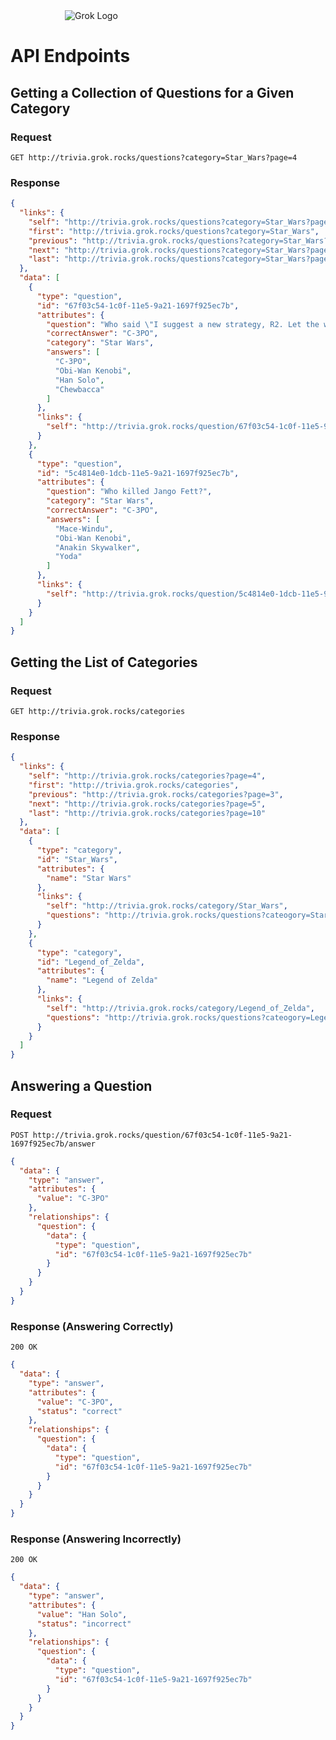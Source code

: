 <img src="http://www.grok-interactive.com/images/grok-logo.svg" alt="Grok Logo" style="margin-left: -165px; left: 50%; position: relative;">

# API Endpoints

## Getting a Collection of Questions for a Given Category

### Request

`GET http://trivia.grok.rocks/questions?category=Star_Wars?page=4`

### Response

```json
{
  "links": {
    "self": "http://trivia.grok.rocks/questions?category=Star_Wars?page=4",
    "first": "http://trivia.grok.rocks/questions?category=Star_Wars",
    "previous": "http://trivia.grok.rocks/questions?category=Star_Wars?page=3",
    "next": "http://trivia.grok.rocks/questions?category=Star_Wars?page=5",
    "last": "http://trivia.grok.rocks/questions?category=Star_Wars?page=10"
  },
  "data": [
    {
      "type": "question",
      "id": "67f03c54-1c0f-11e5-9a21-1697f925ec7b",
      "attributes": {
        "question": "Who said \"I suggest a new strategy, R2. Let the wookiee win.\"?",
        "correctAnswer": "C-3PO",
        "category": "Star Wars",
        "answers": [
          "C-3PO",
          "Obi-Wan Kenobi",
          "Han Solo",
          "Chewbacca"
        ]
      },
      "links": {
        "self": "http://trivia.grok.rocks/question/67f03c54-1c0f-11e5-9a21-1697f925ec7b"
      }
    },
    {
      "type": "question",
      "id": "5c4814e0-1dcb-11e5-9a21-1697f925ec7b",
      "attributes": {
        "question": "Who killed Jango Fett?",
        "category": "Star Wars",
        "correctAnswer": "C-3PO",
        "answers": [
          "Mace-Windu",
          "Obi-Wan Kenobi",
          "Anakin Skywalker",
          "Yoda"
        ]
      },
      "links": {
        "self": "http://trivia.grok.rocks/question/5c4814e0-1dcb-11e5-9a21-1697f925ec7b"
      }
    }
  ]
}
```

## Getting the List of Categories

### Request

`GET http://trivia.grok.rocks/categories`

### Response

```json
{
  "links": {
    "self": "http://trivia.grok.rocks/categories?page=4",
    "first": "http://trivia.grok.rocks/categories",
    "previous": "http://trivia.grok.rocks/categories?page=3",
    "next": "http://trivia.grok.rocks/categories?page=5",
    "last": "http://trivia.grok.rocks/categories?page=10"
  },
  "data": [
    {
      "type": "category",
      "id": "Star_Wars",
      "attributes": {
        "name": "Star Wars"
      },
      "links": {
        "self": "http://trivia.grok.rocks/category/Star_Wars",
        "questions": "http://trivia.grok.rocks/questions?cateogory=Star_Wars"
      }
    },
    {
      "type": "category",
      "id": "Legend_of_Zelda",
      "attributes": {
        "name": "Legend of Zelda"
      },
      "links": {
        "self": "http://trivia.grok.rocks/category/Legend_of_Zelda",
        "questions": "http://trivia.grok.rocks/questions?cateogory=Legend_of_Zelda"
      }
    }
  ]
}
```

## Answering a Question

### Request

`POST http://trivia.grok.rocks/question/67f03c54-1c0f-11e5-9a21-1697f925ec7b/answer`


```json
{
  "data": {
    "type": "answer",
    "attributes": {
      "value": "C-3PO"
    },
    "relationships": {
      "question": {
        "data": {
          "type": "question",
          "id": "67f03c54-1c0f-11e5-9a21-1697f925ec7b"
        }
      }
    }
  }
}
```

### Response (Answering Correctly)

`200 OK`

```json
{
  "data": {
    "type": "answer",
    "attributes": {
      "value": "C-3PO",
      "status": "correct"
    },
    "relationships": {
      "question": {
        "data": {
          "type": "question",
          "id": "67f03c54-1c0f-11e5-9a21-1697f925ec7b"
        }
      }
    }
  }
}
```


### Response (Answering Incorrectly)

`200 OK`

```json
{
  "data": {
    "type": "answer",
    "attributes": {
      "value": "Han Solo",
      "status": "incorrect"
    },
    "relationships": {
      "question": {
        "data": {
          "type": "question",
          "id": "67f03c54-1c0f-11e5-9a21-1697f925ec7b"
        }
      }
    }
  }
}
```

